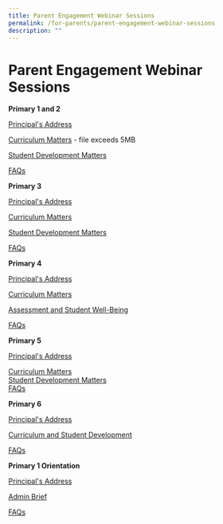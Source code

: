 ```yaml
---
title: Parent Engagement Webinar Sessions
permalink: /for-parents/parent-engagement-webinar-sessions
description: ""
---
```

# **Parent Engagement Webinar Sessions**


**Primary 1 and 2**  

[Principal's Address](/files/Principals%20Address.pdf)  

[Curriculum Matters](https://cedarpri-moe-edu-sg-admin.cwp.sg/qql/slot/u536/Parents/2022/P1%20and%20P2%20Parent%20Engagement/2.%20Curriculum%20Matters.pdf)  - file exceeds 5MB

[Student Development Matters](https://cedarpri-moe-edu-sg-admin.cwp.sg/qql/slot/u536/Parents/2022/P1%20and%20P2%20Parent%20Engagement/3.%20Student%20Development%20and%20Well-Being.pdf)

[FAQs](https://cedarpri-moe-edu-sg-admin.cwp.sg/qql/slot/u536/Parents/2022/P1%20and%20P2%20Parent%20Engagement/P1P2%202022%20Parents%20Engagement%20FAQs.pdf)  

  

**Primary 3**  

[Principal's Address](https://cedarpri-moe-edu-sg-admin.cwp.sg/qql/slot/u536/Parents/2022/P3%20Parent%20Engagement/1.%20P3_Principals%20Address.pdf)  

[Curriculum Matters](https://cedarpri-moe-edu-sg-admin.cwp.sg/qql/slot/u536/Parents/2022/P3%20Parent%20Engagement/2.%20P3%20Curriculum%20Matters.pdf)  

[Student Development Matters](https://cedarpri-moe-edu-sg-admin.cwp.sg/qql/slot/u536/Parents/2022/P3%20Parent%20Engagement/3.%20P3%20Student%20Development%20Matters.pdf)  

[FAQs](https://cedarpri-moe-edu-sg-admin.cwp.sg/qql/slot/u536/Parents/2022/P3%20Parent%20Engagement/4.%20P3%20FAQs.pdf)  

  

**Primary 4**  

[Principal's Address](https://cedarpri-moe-edu-sg-admin.cwp.sg/qql/slot/u536/Parents/2022/P4%20Parent%20Engagement/1.%20Principals%20Address.pdf)  

[Curriculum Matters](https://cedarpri-moe-edu-sg-admin.cwp.sg/qql/slot/u536/Parents/2022/P4%20Parent%20Engagement/2.%20Curriculum%20Matters.pdf)  

[Assessment and Student Well-Being](https://cedarpri-moe-edu-sg-admin.cwp.sg/qql/slot/u536/Parents/2022/P4%20Parent%20Engagement/3.%20Assessment%20%20Student%20Well-Being.pdf)  

[FAQs](https://cedarpri-moe-edu-sg-admin.cwp.sg/qql/slot/u536/Parents/2022/P4%20Parent%20Engagement/4.%20FAQs.pdf)  

**Primary 5**  

[Principal's Address](https://cedarpri-moe-edu-sg-admin.cwp.sg/qql/slot/u536/Parents/2022/P5%20Parent%20Engagement/1.%20Pincipals%20Address.pdf)  

[Curriculum Matters](https://cedarpri-moe-edu-sg-admin.cwp.sg/qql/slot/u536/Parents/2022/P5%20Parent%20Engagement/2.%20P5%20%20Curriculum%20Matters.pdf)  
[Student Development Matters](https://cedarpri-moe-edu-sg-admin.cwp.sg/qql/slot/u536/Parents/2022/P5%20Parent%20Engagement/3.%20P5%20AYH%20Student%20Development%20Matters.pdf)  
[FAQs](https://cedarpri-moe-edu-sg-admin.cwp.sg/qql/slot/u536/Parents/2022/P5%20Parent%20Engagement/4.%20P5%202022%20Parents%20Engagement%20FAQs.pdf)  
  
  

**Primary 6**   

[Principal's Address](https://cedarpri-moe-edu-sg-admin.cwp.sg/qql/slot/u536/Parents/2022/P6%20Parent%20Engagement/1.%20P6%20Parent%20Engagement_Principals%20Address.pdf)  

[Curriculum and Student Development](https://cedarpri-moe-edu-sg-admin.cwp.sg/qql/slot/u536/Parents/2022/P6%20Parent%20Engagement/2.%20P6%20Parent%20Engagement_Curriculum%20and%20Student%20Development.pdf)  

[FAQs](https://cedarpri-moe-edu-sg-admin.cwp.sg/qql/slot/u536/Parents/2022/P6%20Parent%20Engagement/3.%20P6%20Parent%20Engagement_FAQs.pdf)  

  

**Primary 1 Orientation**  

[Principal's Address](https://cedarpri-moe-edu-sg-admin.cwp.sg/qql/slot/u536/Parents/2022/P1%20Orientation/P1%202022_Orientation_Principals%20Address.pdf)  

[Admin Brief](https://cedarpri-moe-edu-sg-admin.cwp.sg/qql/slot/u536/Parents/2022/P1%20Orientation/P1%202022_%20Orientation%20Admin%20Brief.pdf)  

[FAQs](https://cedarpri-moe-edu-sg-admin.cwp.sg/qql/slot/u536/Parents/2022/P1%20Orientation/P1%202022%20Orientation%20FAQs.pdf)